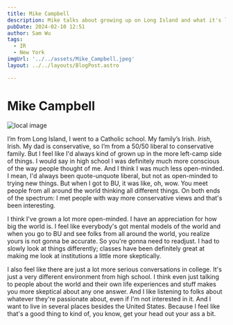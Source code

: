 ```yaml
---
title: Mike Campbell
description: Mike talks about growing up on Long Island and what it's like at BU.
pubDate: 2024-02-10 12:51
author: Sam Wu
tags:
  - IR
  - New York
imgUrl: '../../assets/Mike_Campbell.jpeg'
layout: ../../layouts/BlogPost.astro

---
```

# Mike Campbell

![local image](../../assets/Mike_Campbell.jpeg)

I’m from Long Island, I went to a Catholic school. My family’s Irish. _Irish_, Irish. My dad is conservative, so I’m from a 50/50 liberal to conservative family. But I feel like I'd always kind of grown up in the more left-camp side of things. I would say in high school I was definitely much more conscious of the way people thought of me. And I think I was much less open-minded. I mean, I'd always been quote-unquote liberal, but not as open-minded to trying new things. But when I got to BU, it was like, oh, wow. You meet people from all around the world thinking all different things. On both ends of the spectrum: I met people with way more conservative views and that's been interesting.

I think I've grown a lot more open-minded. I have an appreciation for how big the world is.
I feel like everybody's got mental models of the world and when you go to BU and see folks from all around the world, you realize yours is not gonna be accurate. So you're gonna need to readjust. I had to slowly look at things differently; classes have been definitely great at making me look at institutions a little more skeptically.

I also feel like there are just a lot more serious conversations in college. It's just a very different environment from high school. I think even just talking to people about the world and their own life experiences and stuff makes you more skeptical about any one answer. And I like listening to folks about whatever they're passionate about, even if I'm not interested in it. And I want to live in several places besides the United States. Because I feel like that's a good thing to kind of, you know, get your head out your ass a bit.

